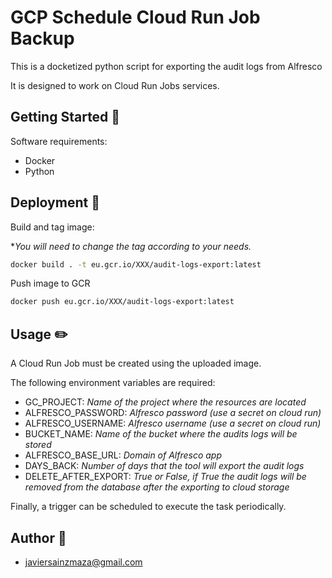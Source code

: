 # GCP Schedule Cloud Run Job Backup

This is a docketized python script for exporting the audit logs from Alfresco

It is designed to work on Cloud Run Jobs services.

## Getting Started 📖

Software requirements:

* Docker
* Python

## Deployment 🚀

Build and tag image:

**You will need to change the tag according to your needs.*

```sh
docker build . -t eu.gcr.io/XXX/audit-logs-export:latest
```

Push image to GCR

```sh
docker push eu.gcr.io/XXX/audit-logs-export:latest
```

## Usage ✏️

A Cloud Run Job must be created using the uploaded image.

The following environment variables are required:

* GC_PROJECT: *Name of the project where the resources are located*
* ALFRESCO_PASSWORD: *Alfresco password (use a secret on cloud run)*
* ALFRESCO_USERNAME: *Alfresco username (use a secret on cloud run)*
* BUCKET_NAME: *Name of the bucket where the audits logs will be stored*
* ALFRESCO_BASE_URL: *Domain of Alfresco app*
* DAYS_BACK: *Number of days that the tool will export the audit logs*
* DELETE_AFTER_EXPORT: *True or False, if True the audit logs will be removed from the database after the exporting to cloud storage*


Finally, a trigger can be scheduled to execute the task periodically.

## Author 🐒

* javiersainzmaza@gmail.com